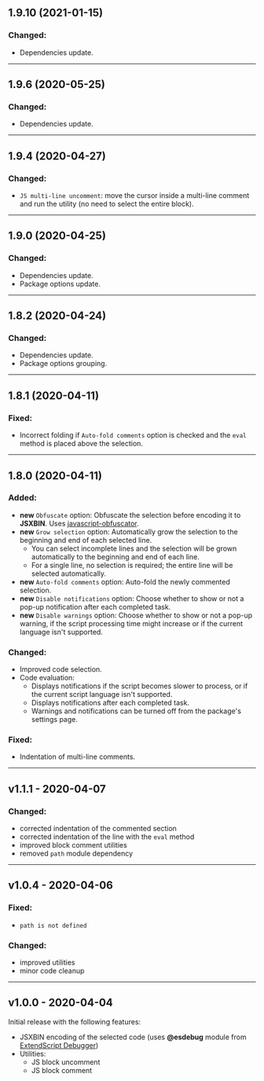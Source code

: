 ## 1.9.10 (2021-01-15)

### Changed:
- Dependencies update.

***

## 1.9.6 (2020-05-25)

### Changed:
- Dependencies update.

***

## 1.9.4 (2020-04-27)

### Changed:
- `JS multi-line uncomment`: move the cursor inside a multi-line comment and run the utility (no need to select the entire block).

***

## 1.9.0 (2020-04-25)

### Changed:
- Dependencies update.
- Package options update.

***

## 1.8.2 (2020-04-24)

### Changed:
- Dependencies update.
- Package options grouping.

***

## 1.8.1 (2020-04-11)

### Fixed:
- Incorrect folding if `Auto-fold comments` option is checked and the `eval` method is placed above the selection.

***

## 1.8.0 (2020-04-11)

### Added:
- **new** `Obfuscate` option: Obfuscate the selection before encoding it to **JSXBIN**. Uses [javascript-obfuscator](https://github.com/javascript-obfuscator/javascript-obfuscator).
- **new** `Grow selection` option: Automatically grow the selection to the beginning and end of each selected line.
	- You can select incomplete lines and the selection will be grown automatically to the beginning and end of each line.
	- For a single line, no selection is required; the entire line will be selected automatically.
- **new** `Auto-fold comments` option: Auto-fold the newly commented selection.
- **new** `Disable notifications` option: Choose whether to show or not a pop-up notification after each completed task.
- **new** `Disable warnings` option: Choose whether to show or not a pop-up warning, if the script processing time might increase or if the current language isn't supported.

### Changed:
- Improved code selection.
- Code evaluation:
	- Displays notifications if the script becomes slower to process, or if the current script language isn't supported.
	- Displays notifications after each completed task.
	- Warnings and notifications can be turned off from the package's settings page.

### Fixed:
- Indentation of multi-line comments.

***

## v1.1.1 - 2020-04-07

### Changed:
- corrected indentation of the commented section
- corrected indentation of the line with the `eval` method
- improved block comment utilities
- removed `path` module dependency

***

## v1.0.4 - 2020-04-06

### Fixed:
- `path is not defined`

### Changed:
- improved utilities
- minor code cleanup

***

## v1.0.0 - 2020-04-04

Initial release with the following features:
- JSXBIN encoding of the selected code (uses **@esdebug** module from [ExtendScript Debugger](https://marketplace.visualstudio.com/items?itemName=Adobe.extendscript-debug))
- Utilities:
  - JS block uncomment
  - JS block comment
